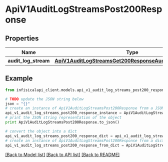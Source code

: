 # ApiV1AuditLogStreamsPost200Response


## Properties
Name | Type | Description | Notes
------------ | ------------- | ------------- | -------------
**audit_log_stream** | [**ApiV1AuditLogStreamsGet200ResponseAuditLogStreamsInner**](ApiV1AuditLogStreamsGet200ResponseAuditLogStreamsInner.md) |  | 

## Example

```python
from infisicalapi_client.models.api_v1_audit_log_streams_post200_response import ApiV1AuditLogStreamsPost200Response

# TODO update the JSON string below
json = "{}"
# create an instance of ApiV1AuditLogStreamsPost200Response from a JSON string
api_v1_audit_log_streams_post200_response_instance = ApiV1AuditLogStreamsPost200Response.from_json(json)
# print the JSON string representation of the object
print ApiV1AuditLogStreamsPost200Response.to_json()

# convert the object into a dict
api_v1_audit_log_streams_post200_response_dict = api_v1_audit_log_streams_post200_response_instance.to_dict()
# create an instance of ApiV1AuditLogStreamsPost200Response from a dict
api_v1_audit_log_streams_post200_response_from_dict = ApiV1AuditLogStreamsPost200Response.from_dict(api_v1_audit_log_streams_post200_response_dict)
```
[[Back to Model list]](../README.md#documentation-for-models) [[Back to API list]](../README.md#documentation-for-api-endpoints) [[Back to README]](../README.md)


